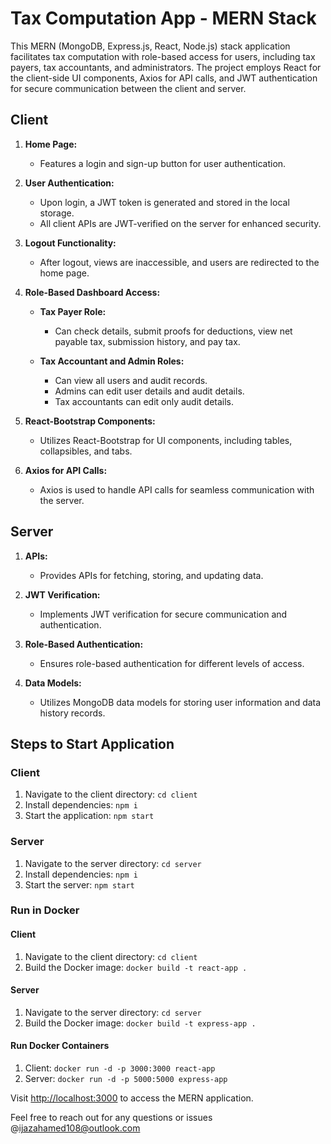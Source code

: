 
# Tax Computation App - MERN Stack

This MERN (MongoDB, Express.js, React, Node.js) stack application facilitates tax computation with role-based access for users, including tax payers, tax accountants, and administrators. The project employs React for the client-side UI components, Axios for API calls, and JWT authentication for secure communication between the client and server.

## Client

1. **Home Page:**
   - Features a login and sign-up button for user authentication.

2. **User Authentication:**
   - Upon login, a JWT token is generated and stored in the local storage.
   - All client APIs are JWT-verified on the server for enhanced security.

3. **Logout Functionality:**
   - After logout, views are inaccessible, and users are redirected to the home page.

4. **Role-Based Dashboard Access:**
   - **Tax Payer Role:**
     - Can check details, submit proofs for deductions, view net payable tax, submission history, and pay tax.

   - **Tax Accountant and Admin Roles:**
     - Can view all users and audit records.
     - Admins can edit user details and audit details.
     - Tax accountants can edit only audit details.

5. **React-Bootstrap Components:**
   - Utilizes React-Bootstrap for UI components, including tables, collapsibles, and tabs.

6. **Axios for API Calls:**
   - Axios is used to handle API calls for seamless communication with the server.

## Server

1. **APIs:**
   - Provides APIs for fetching, storing, and updating data.

2. **JWT Verification:**
   - Implements JWT verification for secure communication and authentication.

3. **Role-Based Authentication:**
   - Ensures role-based authentication for different levels of access.

4. **Data Models:**
   - Utilizes MongoDB data models for storing user information and data history records.

## Steps to Start Application

### Client

1. Navigate to the client directory: `cd client`
2. Install dependencies: `npm i`
3. Start the application: `npm start`

### Server

1. Navigate to the server directory: `cd server`
2. Install dependencies: `npm i`
3. Start the server: `npm start`

### Run in Docker

#### Client

1. Navigate to the client directory: `cd client`
2. Build the Docker image: `docker build -t react-app .`

#### Server

1. Navigate to the server directory: `cd server`
2. Build the Docker image: `docker build -t express-app .`

#### Run Docker Containers

1. Client: `docker run -d -p 3000:3000 react-app`
2. Server: `docker run -d -p 5000:5000 express-app`

Visit [http://localhost:3000](http://localhost:3000) to access the MERN application.

Feel free to reach out for any questions or issues @ijazahamed108@outlook.com
